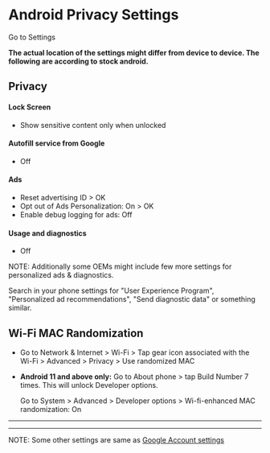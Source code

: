 # Android Privacy Settings

Go to Settings

**The actual location of the settings might differ from device to device. The following are according to stock android.**



## Privacy

#### Lock Screen
- Show sensitive content only when unlocked

#### Autofill service from Google
- Off

#### Ads
- Reset advertising ID > OK
- Opt out of Ads Personalization: On > OK
- Enable debug logging for ads: Off

#### Usage and diagnostics
- Off

NOTE: Additionally some OEMs might include few more settings for personalized ads & diagnostics.

Search in your phone settings for "User Experience Program", "Personalized ad recommendations", "Send diagnostic data" or something similar.



## Wi-Fi MAC Randomization
- Go to Network & Internet > Wi-Fi > Tap gear icon associated with the Wi-Fi > Advanced > Privacy > Use randomized MAC

- **Android 11 and above only:** Go to About phone > tap Build Number 7 times. This will unlock Developer options.

  Go to System > Advanced > Developer options > Wi-fi-enhanced MAC randomization: On



---
---



NOTE: Some other settings are same as [Google Account settings](https://github.com/the-weird-aquarian/privacy-settings/blob/main/Privacy%20Settings/Google-Account-Privacy-Settings.md)
